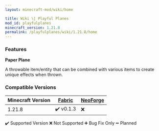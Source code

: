 ```yaml
---
layout: minecraft-mod/wiki/home

title: Wiki \| Playful Planes
mod_id: playfulplanes
minecraft_version: 1.21.8
permalink: /playfulplanes/wiki/1.21.8/home
---
```


### Features

**Paper Plane**

A throwable item/entity that can be combined with various items to create unique effects when thrown.

### Compatible Versions

| Minecraft Version    | [Fabric](https://fabricmc.net) | [NeoForge](https://neoforged.net) |
| -------------------- | ------------------------------ | --------------------------------- |
| 1.21.8               | :heavy_check_mark: v0.1.3      | :x:                               |

:heavy_check_mark: Supported Version
:x: Not Supported
:heavy_plus_sign: Bug Fix Only
:heavy_minus_sign: Planned